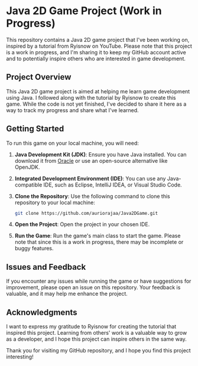 # Java 2D Game Project (Work in Progress)

This repository contains a Java 2D game project that I've been working on, inspired by a tutorial from Ryisnow on YouTube. Please note that this project is a work in progress, and I'm sharing it to keep my GitHub account active and to potentially inspire others who are interested in game development.

## Project Overview

This Java 2D game project is aimed at helping me learn game development using Java. I followed along with the tutorial by Ryisnow to create this game. While the code is not yet finished, I've decided to share it here as a way to track my progress and share what I've learned.

## Getting Started

To run this game on your local machine, you will need:

1. **Java Development Kit (JDK)**: Ensure you have Java installed. You can download it from [Oracle](https://www.oracle.com/java/technologies/javase-downloads.html) or use an open-source alternative like OpenJDK.

2. **Integrated Development Environment (IDE)**: You can use any Java-compatible IDE, such as Eclipse, IntelliJ IDEA, or Visual Studio Code.

3. **Clone the Repository**: Use the following command to clone this repository to your local machine:

   ```bash
   git clone https://github.com/auriorajaa/Java2DGame.git
   ```

4. **Open the Project**: Open the project in your chosen IDE.

5. **Run the Game**: Run the game's main class to start the game. Please note that since this is a work in progress, there may be incomplete or buggy features.

## Issues and Feedback

If you encounter any issues while running the game or have suggestions for improvement, please open an issue on this repository. Your feedback is valuable, and it may help me enhance the project.

## Acknowledgments

I want to express my gratitude to Ryisnow for creating the tutorial that inspired this project. Learning from others' work is a valuable way to grow as a developer, and I hope this project can inspire others in the same way.

Thank you for visiting my GitHub repository, and I hope you find this project interesting!
